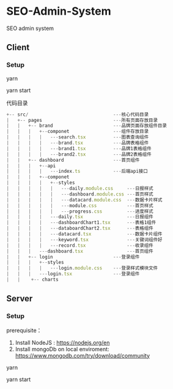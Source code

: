 # SEO-Admin-System

SEO admin system

## Client

### Setup

yarn

yarn start

代码目录
```js
+-- src/                               ---核心代码目录
|   +-- pages                          ---所有页面存放目录
|   |	+-- brand                      ---品牌页面存放组件目录
|   |   |	+--componet				   ---组件存放目录
|	|	| 	|	---search.tsx		   ---图表查询组件
|	|	| 	|	---brand.tsx		   ---品牌表格组件
|	|	| 	|	---brand1.tsx		   ---品牌1表格组件
|	|	| 	|	---brand2.tsx          ---品牌2表格组件
|   |   +-- dashboard                  ---首页组件
|   |   |   +--api
|	|	|	|	---index.ts			   ---后端api接口
|	|	|	+--componet
| 	|	|	|	+--styles
|	|	|	|	|	---daily.module.css		---日报样式
|	|	|	|	|	---dashboard.module.css	---首页样式
|	|	|	|	|	---datacard.module.css	---数据卡片样式
|	|	|	|	|	---module.css			---首页样式
|	|	|	|	|	---progress.css			---进度样式
|	|	|	|	---daily.tsx				---日报组件
|	|	|	|	---dashboardChart1.tsx		---表格1组件
|	|	|	|	---databoardChart2.tsx		---表格组件
|	|	|	|	---datacard.tsx				---数据卡片组件
|	|	|	|	---keyword.tsx				---关键词组件好
|	|	|	|	---record.tsx				---收录组件
|	|	|	---dashboard.tsx				---首页组件
|   |   +-- login  				       ---登录组件
|	|	|	+--styles
| 	| 	| 	|	---login.module.css    ---登录样式模块文件
|	|	|	---login.tsx			   ---登录组件
|   |    +-- charts  
```

## Server

### Setup

prerequisite：

1. Install NodeJS : https://nodejs.org/en
2. Install mongoDb on local enviroment: https://www.mongodb.com/try/download/community

yarn

yarn start
